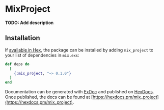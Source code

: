 # MixProject

**TODO: Add description**

## Installation

If [available in Hex](https://hex.pm/docs/publish), the package can be installed
by adding `mix_project` to your list of dependencies in `mix.exs`:

```elixir
def deps do
  [
    {:mix_project, "~> 0.1.0"}
  ]
end
```

Documentation can be generated with [ExDoc](https://github.com/elixir-lang/ex_doc)
and published on [HexDocs](https://hexdocs.pm). Once published, the docs can
be found at [https://hexdocs.pm/mix_project](https://hexdocs.pm/mix_project).

